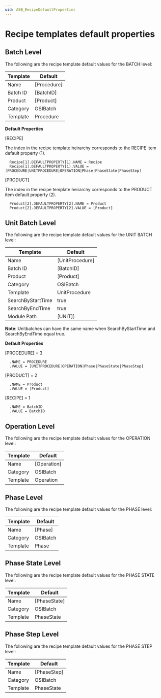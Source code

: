 ```yaml
---
uid: ABB_RecipeDefaultProperties
---
```


# Recipe templates default properties

<!-- Topic requires customization for specific interface -->

## Batch Level
The following are the recipe template default values for the BATCH level:

| Template | Default
| ----- | ----- |
| Name | [Procedure] 
| Batch ID | [BatchID]
| Product | [Product] |
| Category | OSIBatch |
| Template | Procedure |

**Default Properties**

[RECIPE]

The index in the recipe template heirarchy corresponds to the RECIPE item default property (1).

      Recipe[1].DEFAULTPROPERTY[1].NAME = Recipe
      Recipe[1].DEFAULTPROPERTY[1].VALUE = [PROCEDURE|UNITPROCEDURE|OPERATION|Phase|PhaseState|PhaseStep]

[PRODUCT]

The index in the recipe template heirarchy corresponds to the PRODUCT item default property (2).

      Product[2].DEFAULTPROPERTY[2].NAME = Product
      Product[2].DEFAULTPROPERTY[2].VALUE = [Product]

## Unit Batch Level
The following are the recipe template default values for the UNIT BATCH level:

| Template | Default
| ----- | ----- |
| Name | [UnitProcedure] 
| Batch ID | [BatchID]
| Product | [Product] |
| Category | OSIBatch |
| Template | UnitProcedure |
| SearchByStartTime | true |
| SearchByEndTime | true |
| Module Path | [UNIT])

**Note**: Unitbatches can have the same name when SearchByStartTime and SearchByEndTime equal true.

**Default Properties**

[PROCEDURE] = 3

      .NAME = PROCEDURE
      .VALUE = [UNITPROCEDURE|OPERATION|Phase|PhaseState|PhaseStep]

[PRODUCT] = 2

      .NAME = Product
      .VALUE = [Product]

[RECIPE] = 1

      .NAME = BatchID
      .VALUE = BatchID

## Operation Level
The following are the recipe template default values for the OPERATION level:

| Template | Default
| ----- | ----- |
| Name | [Operation] 
| Category | OSIBatch |
| Template | Operation |

## Phase Level
The following are the recipe template default values for the PHASE level:

| Template | Default
| ----- | ----- |
| Name | [Phase] 
| Category | OSIBatch |
| Template | Phase |

## Phase State Level
The following are the recipe template default values for the PHASE STATE level:

| Template | Default
| ----- | ----- |
| Name | [PhaseState] 
| Category | OSIBatch |
| Template | PhaseState |

## Phase Step Level
The following are the recipe template default values for the PHASE STEP level:

| Template | Default
| ----- | ----- |
| Name | [PhaseStep] |
| Category | OSIBatch |
| Template | PhaseState |


